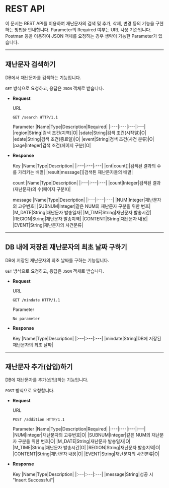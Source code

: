 # REST API

이 문서는 REST API를 이용하여 재난문자의 검색 및 추가, 삭제, 변경 등의 기능을 구현하는 방법을 안내합니다. Parameter의 Required 여부는 URL 사용 기준입니다. Postman 등을 이용하여 JSON 객체를 요청하는 경우 생략이 가능한 Parameter가 있습니다.

---
## 재난문자 검색하기

DB에서 재난문자를 검색하는 기능입니다.

`GET` 방식으로 요청하고, 응답은 `JSON` 객체로 받습니다.

- **Request**
    
    URL
    ```http
    GET /search HTTP/1.1
    ```
    
    Parameter
    |Name|Type|Description|Required|
    |:---|:---|:---|:---|
    |region|String|검색 조건(지역)|O|
    |sdate|String|검색 조건(시작일)|O|
    |edate|String|검색 조건(종료일)|O|
    |event|String|검색 조건(사건 분류)|O|
    |page|Integer|검색 조건(페이지 구분)|O|
    
- **Response**

    Key
    |Name|Type|Description|
    |:---|:---|:---|
    |cnt|count[]|검색된 결과의 수를 가리키는 배열|
    |result|message[]|검색된 재난문자들의 배열|
    
    count
    |Name|Type|Description|
    |:---|:---|:---|
    |count|Integer|검색된 결과(재난문자)의 수(페이지 구분X)|
    
    message
    |Name|Type|Description|
    |:---|:---|:---|
    |NUM|Integer|재난문자의 고유번호|
    |SUBNUM|Integer|같은 NUM의 재난문자 구분을 위한 번호|
    |M_DATE|String|재난문자 발송일자|
    |M_TIME|String|재난문자 발송시간|
    |REGION|String|재난문자 발송지역|
    |CONTENT|String|재난문자 내용|
    |EVENT|String|재난문자의 사건분류|


---
## DB 내에 저장된 재난문자의 최초 날짜 구하기

DB에 저장된 재난문자의 최초 날짜를 구하는 기능입니다.

`GET` 방식으로 요청하고, 응답은 `JSON` 객체로 받습니다.

- **Request**
    
    URL
    ```http
    GET /mindate HTTP/1.1
    ```
    
    Parameter
    
    `No parameter`
    
- **Response**

    Key
    |Name|Type|Description|
    |:---|:---|:---|
    |mindate|String|DB에 저장된 재난문자의 최초 날짜|


---
## 재난문자 추가(삽입)하기

DB에 재난문자를 추가(삽입)하는 기능입니다.

`POST` 방식으로 요청합니다.

- **Request**

    URL
    ```http
    POST /addition HTTP/1.1
    ```

    Parameter
    |Name|Type|Description|Required|
    |:---|:---|:---|:---|
    |NUM|Integer|재난문자의 고유번호|O|
    |SUBNUM|Integer|같은 NUM의 재난문자 구분을 위한 번호|O|
    |M_DATE|String|재난문자 발송일자|O|
    |M_TIME|String|재난문자 발송시간|O|
    |REGION|String|재난문자 발송지역|O|
    |CONTENT|String|재난문자 내용|O|
    |EVENT|String|재난문자의 사건분류|O|
    
- **Response**

    Key
    |Name|Type|Description|
    |:---|:---|:---|
    |message|String|성공 시 "Insert Successful"|
